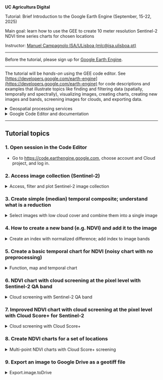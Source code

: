 **UC Agricultura Digital**

Tutorial: Brief Introduction to the Google Earth Engine (September, 15-22, 2025)

Main goal: learn how to use the GEE to create 10 meter resolution Sentinel-2 NDVI time series charts for chosen locations

Instructor: [Manuel Campagnolo ISA/ULisboa (mlc@isa.ulisboa.pt)](https://www.cienciavitae.pt//en/7F18-3B3C-06BB)

---

Before the tutorial, please sign up for [Google Earth Engine](https://code.earthengine.google.com/).

---

The tutorial will be *hands-on* using the GEE code editor. See [https://developers.google.com/earth-engine](https://developers.google.com/earth-engine) for code descriptions and examples that illustrate topics like finding and filtering data (spatially, temporally and spectrally), visualizing images, creating charts, creating new images and bands, screening images for clouds, and exporting data.

<details>
  
  <summary>Geospatial processing services</summary>
  
The GEE is one of several available **geospatial processing services** ofering a public data catalog, compute infrastructure and geospatial APIs:
1. Google Earth Engine (Google Cloud)
2. Microsoft Planetary Computer (Azure)
3. Amazon Web Services (AWS) GeoSpatial Services
4. [Copernicus Data Space Ecosystem](https://jupyterhub.dataspace.copernicus.eu), mostly for Sentinel imagery
5. ...
</details>


<details>
  
  <summary>Google Code Editor and documentation</summary>

In this tutorial we will focus on the **GEE code editor**, which just requires a browser and do not require installing any other software in the local machine. Scripts are written in *javascript* in the code editor and personnal data can either be stored in the user's Earth Engine account (up to 250 Mb) or in Google drive.

The code editor is available at https://code.earthengine.google.com 
![Alt text](https://developers.google.com/static/earth-engine/images/Code_editor_diagram.png "Code editor")

The sections of the Google Earth Engine documentation that are the most relevant for this tutorial are:
- https://developers.google.com/earth-engine/guides/getstarted
- https://developers.google.com/earth-engine/guides/playground (intro to code editor) 
- https://developers.google.com/earth-engine/guides/getstarted#earth-engine-data-structures (image and feature data structures)
- https://developers.google.com/earth-engine/guides/getstarted#finding-images,-image-collections-and-feature-collections (finding collections and images)
- https://developers.google.com/earth-engine/guides/image_overview (image and image collection)
- https://developers.google.com/earth-engine/guides/ic_reducing (reducing an image collection)
- https://developers.google.com/earth-engine/tutorials/tutorial_api_05?hl=en#masking (masking an image)
- https://developers.google.com/earth-engine/guides/image_visualization (image visualization)
- https://developers.google.com/earth-engine/guides/image_math (mathematical operations with images)
- https://developers.google.com/earth-engine/apidocs/ee-image-addbands (add bands to image)
- https://developers.google.com/earth-engine/guides/charts_overview (charts)
- https://developers.google.com/earth-engine/guides/charts_image_collection (image collection charts)
- https://developers.google.com/earth-engine/guides/exporting_images (exporting image to drive)

</details>

---
## Tutorial topics

### 1. Open session in the Code Editor

- Go to https://code.earthengine.google.com, choose account and Cloud project, and log in. 

### 2. Access image collection (Sentinel-2)
<details>
  
  <summary>Access, filter and plot Sentinel-2 image collection</summary>

For each script listed below, you can copy the script, paste it in the Code Editor and run it. You can then make changes to the script to test different parameter or instructions. You can save the script and give it a name in the Code Editor. You can also share it with the *Get link* button. For instance the first script is available here [GEE link](https://code.earthengine.google.com/ccb1c9392950c87058bd3bf2553fc09c?noload=true).

All available data sets can be found in the [Earth Engine Data Catalog](https://developers.google.com/earth-engine/datasets). Look for *Sentinel 2* for different nominal Sentinel-2 products and some derived ones. In particular, we will explore the product [COPERNICUS_S2_SR_HARMONIZED](https://developers.google.com/earth-engine/datasets/catalog/COPERNICUS_S2_SR_HARMONIZED) and the derived product [Cloud Score+ S2_HARMONIZED V1](https://developers.google.com/earth-engine/datasets/catalog/GOOGLE_CLOUD_SCORE_PLUS_V1_S2_HARMONIZED).

The script accesses Sentinel-2, level 2A images and it filters by dates and by bounds: here, the region of interest `geometry` is a single point defined by its coordinates. All Sentinel-2 tiles that *intersect* the geometry are selected. `CLOUDY_PIXEL_PERCENTAGE` is an `Image` property and can be used to sort or filter the `ImageCollection`. Note that sorting the collection by the property `CLOUDY_PIXEL_PERCENTAGE` should be applied last since it is computationally more demanding.

```
// ROI: in this case it is a single point determined by its longitude and latitude
var geometry = ee.Geometry.Point([-9.18498, 38.70708]);

// access image collection, filter for location and range of dates
// sort by percentage of clouds (most cloudier first)
var S2 = ee.ImageCollection('COPERNICUS/S2_SR_HARMONIZED')
                .filterBounds(geometry)
                .filterDate('2024-06-01', '2024-09-30')
                .select(['B8', 'B4', 'B3','B2'])
                .sort('CLOUDY_PIXEL_PERCENTAGE',true);

// center map; 16 is the zoom level; 17 would zoom in further
Map.centerObject(geometry, 16);

// add true color composite layer to the map
Map.addLayer(S2.first(), {bands: ['B4', 'B3', 'B2'], min: 0, max: 2500}, 'Sentinel-2 level 2A RGB=432');

// print to console
print(S2);

// Add geometry to the map
Map.addLayer(geometry, {color: 'red'}, 'Vinha ISA');
```

If you want to plot a false color composite, you can use instead
```
Map.addLayer(S2.first(), {bands: ['B8', 'B4', 'B3'], min: [0,0,0], max: [4500, 3500, 3500]}, 'Sentinel-2 level 2A RGB=843');
```

</details>


### 3. Create simple (median) temporal composite; understand what is a reduction
<details>
  
  <summary> Select images with low cloud cover and combine them into a single image </summary>

  * [GEE link](https://code.earthengine.google.com/aca2a78c9a479bd273e1f3848a871729?noload=true)

The idea is to filter the Sentinel-2 image collection using the property `CLOUDY_PIXEL_PERCENTAGE`. Only images with less than 10% cloud cover are selected. Then selected images are combined with a *temporal reducer* which can be for instance the `mean` or the `median`.

```
// ROI: in this case it is a single point determined by its longitude and latitude
var geometry = ee.Geometry.Point([-9.18498, 38.70708]);

// access image collection, select 10 m bands, filter for location and range of dates
var S2 = ee.ImageCollection('COPERNICUS/S2_SR_HARMONIZED')
                .select(['B2','B3','B4','B8'])
                .filterBounds(geometry)
                .filterDate('2024-01-01', '2024-03-01')

// filter using property
var filtered = S2.filter(ee.Filter.lt('CLOUDY_PIXEL_PERCENTAGE', 10));

// reduce image collection to image
var S2clear=filtered.median()

// center map; 13 is the zoom level; 14 would zoom in more
Map.centerObject(geometry, 13);

// simple set of parameters for visualization
var vizParams={bands: ['B8', 'B4', 'B3'], min: 0, max: 3000}

// add layer
Map.addLayer(S2clear, vizParams, 'Sentinel-2 level 2A, RGB=843, Jan 1-Mar 1, 2024');

```

![Alt text](https://developers.google.com/static/earth-engine/images/Reduce_ImageCollection.png "Image collection reduction")


In the example above, `median` is applied to all values of the image collection for the same pixel.  As a result, the date for each pixel of the reduced image can be distinct: for instance for one pixel the median value could correspond to `2022-01-05` while for a neighbor pixel the date could be , say, `2022-02-10'.

</details>

### 4. How to create a new band (e.g. NDVI) and add it to the image
<details>
  
  <summary> Create an index with normalized difference; add index to image bands</summary>

In remote sensing, it is very common to use an operation called *normalized difference* between two bands to compute an index. The most well-known index is the NDVI which measures the *greenness* of the land cover. 

We could created those indices with an expression or we can simply use the *normalized difference* operation available in GEE (see [https://developers.google.com/earth-engine/apidocs/ee-image-normalizeddifference](https://developers.google.com/earth-engine/apidocs/ee-image-normalizeddifference)).

```
// image needs to be defined, and has to have bands names B8 and B4

// create new band NDVI: notice that values are between -1 and 1.
var ndvi = image.normalizedDifference(['B8', 'B4']).rename('NDVI');

// add band to image
image = image.addBands([ndvi])
```
</details>

### 5. Create a basic temporal chart for NDVI (noisy chart with no preprocessing)

<details>
  
  <summary> Function, map and temporal chart </summary>

* [GEE link](https://code.earthengine.google.com/ce3bdfe65c7957f6dc69fcd3ab8690ad?noload=true)

The idea is to add the NDVI band to each image of a Sentinel-2 collection, and plot the NDVI values at a certain location along time with `ui.Chart.image.seriesByRegion`: see https://developers.google.com/earth-engine/guides/charts_overview and https://developers.google.com/earth-engine/guides/charts_image_collection for an overview of charts in GEE.

```
// ROI: in this case it is a single point determined by its longitude and latitude
var geometry = ee.Geometry.Point([-9.18498, 38.70708]);

// access image collection, filter for location and range of dates
// sort by percentage of clouds (most cloudier first)
var S2 = ee.ImageCollection('COPERNICUS/S2_SR_HARMONIZED')
      .filterBounds(geometry)
      .filterDate('2022-06-01', '2024-09-30')
      .select(['B8', 'B4'])

// center map; 16 is the zoom level; 17 would zoom in further
Map.centerObject(geometry, 16);

// print to console
print(S2);

// Add geometry to the map
Map.addLayer(geometry, {color: 'red'}, 'Vinha ISA');

// Function that adds an NDVI band to an image with B4 and B8
var add_ndvi_to_s2 = function(image) {
  var ndvi = image.normalizedDifference(['B8', 'B4']).rename('NDVI');
  return image.addBands([ndvi]);
};

// Add NDVI to all the images of the collection
var S2 = S2.map(add_ndvi_to_s2)

// Create chart
var chart =
    ui.Chart.image
        .seriesByRegion({
          imageCollection: S2,
          band: 'NDVI',
          regions: geometry,
          reducer: ee.Reducer.mean(),
          scale: 10,
          xProperty: 'system:time_start'
        });
        
print(chart);
```

</details>

### 6. NDVI chart with cloud screening at the pixel level with Sentinel-2 QA band

<details>
  
  <summary> Cloud screening with Sentinel-2 QA band </summary>

* [GEE link](https://code.earthengine.google.com/5c3034511e023a92a6778f080114e6b0?noload=true)

In this script, we filter clouds using two distinct strategies:
  - Using the property `CLOUDY_PIXEL_PERCENTAGE` for the whole tile: we select only tiles that have a cloud cover under a certain threshold we define;
  - Using the built-in *band* `QA60` of the Sentinel-2 Surface Reflectance product; this allow us to mask individual pixels within an image independently of the cloud cover.
  
```
// ROI: in this case it is a single point determined by longitude and latitude
var geometry = ee.Geometry.Point([-9.18498, 38.70708]);

/**
 * Function to mask clouds using the Sentinel-2 QA band
 * @param {ee.Image} image Sentinel-2 image
 * @return {ee.Image} cloud masked Sentinel-2 image
 * https://developers.google.com/earth-engine/datasets/catalog/COPERNICUS_S2_SR_HARMONIZED
 */
function maskS2clouds(image) {
  var date = image.get('system:time_start'); // otherwise, this property is lost
  var qa = image.select('QA60');

  // Bits 10 and 11 are clouds and cirrus, respectively.
  var cloudBitMask = 1 << 10;
  var cirrusBitMask = 1 << 11;

  // Both flags should be set to zero, indicating clear conditions.
  var mask = qa.bitwiseAnd(cloudBitMask).eq(0)
      .and(qa.bitwiseAnd(cirrusBitMask).eq(0));

  return image.updateMask(mask).divide(10000).set('system:time_start', date);
}


// access image collection, filter for location and range of dates
// use built-in cloud screening (tile and pixel level)
var S2 = ee.ImageCollection('COPERNICUS/S2_SR_HARMONIZED')
      .filterBounds(geometry)
      .filterDate('2022-06-01', '2025-08-30')
      .select(['B8', 'B4','QA60'])
      // Pre-filter to get less cloudy granules.
      .filter(ee.Filter.lt('CLOUDY_PIXEL_PERCENTAGE',20))
      .map(maskS2clouds);

// center map; 
Map.centerObject(geometry, 16);

// print to console
print(S2);

// Add geometry to the map
Map.addLayer(geometry, {color: 'red'}, 'Vinha ISA');

// Function that adds an NDVI band to an image with B4 and B8
var add_ndvi_to_s2 = function(image) {
  var ndvi = image.normalizedDifference(['B8', 'B4']).rename('NDVI');
  return image.addBands([ndvi]);
};

// Add NDVI to all the images of the collection
var S2 = S2.map(add_ndvi_to_s2)

// Create chart
var chart =
    ui.Chart.image
        .seriesByRegion({
          imageCollection: S2,
          band: 'NDVI',
          regions: geometry,
          reducer: ee.Reducer.mean(),
          scale: 10,
          xProperty: 'system:time_start'
        });
        
print(chart);
```

</details>

### 7. Improved NDVI chart with cloud screening at the pixel level with Cloud Score+ for Sentinel-2

<details>
  
  <summary> Cloud screening with Cloud Score+ </summary>

* [GEE link](https://code.earthengine.google.com/e0ae77714f821964624366747f239286?noload=true)
  
Cloud Score+ is a Google product that is derived from Sentinel-2 [https://ieeexplore.ieee.org/document/10208818] and that can be combined with Sentinel-2 imagery to mask pixels with cloud score above some given threshold. The code below uses the `linkCollection` method to combine the Sentinel-2 collection with the Cloud Score+ collection. By default, the match is based on the `system:index` image property.

```
// ROI: in this case it is a single point determined by its longitude and latitude
var geometry = ee.Geometry.Point([-9.18498, 38.70708]);

// Cloud Score+ image collection. Note Cloud Score+ is produced from Sentinel-2
// Level 1C data and can be applied to either L1C or L2A collections.
var csPlus = ee.ImageCollection('GOOGLE/CLOUD_SCORE_PLUS/V1/S2_HARMONIZED');

// Use 'cs' or 'cs_cdf', depending on your use case; see docs for guidance.
var QA_BAND = 'cs';
// The threshold for masking; values between 0.50 and 0.65 generally work well.
// Higher values will remove thin clouds, haze & cirrus shadows.
var CLEAR_THRESHOLD = 0.60;

// access image collection, filter for location and range of dates
// link S2 collection with csPlus and update mask using QA_band
var S2 = ee.ImageCollection('COPERNICUS/S2_SR_HARMONIZED')
      .filterBounds(geometry)
      .filterDate('2022-06-01', '2024-09-30')
      .select(['B8', 'B4'])
      .linkCollection(csPlus, [QA_BAND])
      .map(function(img) {
        return img.updateMask(img.select(QA_BAND).gte(CLEAR_THRESHOLD));
    })

// print to console
print(S2);

// center map; 11 is the zoom level; 12 would zoom in further
Map.centerObject(geometry, 16);

// Add geometry to the map
Map.addLayer(geometry, {color: 'red'}, 'Vinha ISA');

// Function adds an NDVI band to an image
var add_ndvi_to_s2 = function(image) {
  var ndvi = image.normalizedDifference(['B8', 'B4']).rename('NDVI');
  return image.addBands([ndvi]);
};

// add NDVI band to each image
var S2 = S2.map(add_ndvi_to_s2)

var chart =
    ui.Chart.image
        .seriesByRegion({
          imageCollection: S2,
          band: 'NDVI',
          regions: geometry,
          reducer: ee.Reducer.mean(),
          scale: 10,
          xProperty: 'system:time_start'
        })
        
print(chart);
```

</details>

### 8. Create NDVI charts for a set of locations
<details>
  
  <summary> Multi-point NDVI charts with Cloud Score+ screening </summary>

* [GEE link](https://code.earthengine.google.com/e56c71cc7333ea27f1e803155d13aded?noload=true)

The Google Code Editor allows us to digitize geometries (points, lines or polygons) and add those geometries to our scripts. This can be used to extract a list of point coordinates. Then, the coordinates can be copied into a list and used to define a feature collection.

```
// ROI: in this case it is a feature collection of points
// Firstly, we obtain a list os points possibly by digitizing with the code editor interactive tools
var multipoints =[[-9.18511947486878, 38.70673673565854],
         [-9.185698832015996, 38.707121861392295],
         [-9.184983887235997, 38.70708122565936]];

// the following code read each point from the list, and adds it as a `ee.Geometry.Point` to a feature collection. 
// As a result, the variable  `geometry` below is a feature collection of single part point geometries.
var geometry = ee.FeatureCollection(multipoints.map(function(p){
  var point = ee.Feature(ee.Geometry.Point(p), {})
  return point
}))

print(geometry)

// Cloud Score+ image collection. Note Cloud Score+ is produced from Sentinel-2
// Level 1C data and can be applied to either L1C or L2A collections.
var csPlus = ee.ImageCollection('GOOGLE/CLOUD_SCORE_PLUS/V1/S2_HARMONIZED');

// Use 'cs' or 'cs_cdf', depending on your use case; see docs for guidance.
var QA_BAND = 'cs';
// The threshold for masking; values between 0.50 and 0.65 generally work well.
// Higher values will remove thin clouds, haze & cirrus shadows.
var CLEAR_THRESHOLD = 0.60;

// access image collection, filter for location and range of dates
// sort by percentage of clouds (most cloudier first)
var S2 = ee.ImageCollection('COPERNICUS/S2_SR_HARMONIZED')
      .filterBounds(geometry)
      .filterDate('2022-06-01', '2025-08-30')
      .select(['B8', 'B4'])
      .linkCollection(csPlus, [QA_BAND])
      .map(function(img) {
        return img.updateMask(img.select(QA_BAND).gte(CLEAR_THRESHOLD));
    })


// center map; 16 is the zoom level; 17 would zoom in further
Map.centerObject(geometry, 16);

// print to console
print(S2);

// Add geometry to the map; each feature with a corresponding color
// define function for that task
function addColoredFeatures(geometry, colors) {
  var featuresList = geometry.toList(geometry.size());
  for (var i = 0; i < colors.length; i++) {
    var feature = ee.Feature(featuresList.get(i));
    Map.addLayer(feature, {color: colors[i]}, 'Feature ' + (i+1));
  }
}
// apply function with the chosen list of colors (that match the chart below)
addColoredFeatures(geometry, ['blue','red','green'])

// Add NDVI to one image
var add_ndvi_to_s2 = function(image) {
  var ndvi = image.normalizedDifference(['B8', 'B4']).rename('NDVI');
  return image.addBands([ndvi]);
};

// Add NDVI to all images
var S2 = S2.map(add_ndvi_to_s2)

// Create chart with options
var chart =
    ui.Chart.image
        .seriesByRegion({
          imageCollection: S2,
          band: 'NDVI',
          regions: geometry,
          reducer: ee.Reducer.mean(),
          scale: 10,
          xProperty: 'system:time_start'
        })
        .setOptions({
          interpolateNulls: true,
          title: 'NDVI Value by Date',
          hAxis: {title: 'Date', titleTextStyle: {italic: false, bold: true}},
          vAxis: {
            title: 'NDVI',
            titleTextStyle: {italic: false, bold: true}
          },
          lineWidth: 2,
          colors: ['blue','red','green'], 
        });
        
print(chart);

```
</details>

### 9. Export an image to Google Drive as a geotiff file
<details>
  
  <summary> Export.image.toDrive </summary>

A common use of the Google Earth Engine is to access and preprocess image collections. Then the preprocessed data can be saved in Google Drive and used for further processing.

In this exercise, we download a time composite of a Sentinel image, after masking cloudy pixels, and performing a temporal reduction with the **median** for a region defined by a 1km buffer around a given location location.

[GEE link](https://code.earthengine.google.com/8c939309e948b0d9ea86dffea4c34c41?noload=true)
  
```
// ROI: in this case it is a single point determined by its longitude and latitude
var geometry = ee.Geometry.Point([-9.18498, 38.70708]);

// Cloud Score+ image collection. Note Cloud Score+ is produced from Sentinel-2
// Level 1C data and can be applied to either L1C or L2A collections.
var csPlus = ee.ImageCollection('GOOGLE/CLOUD_SCORE_PLUS/V1/S2_HARMONIZED');

// Use 'cs' or 'cs_cdf', depending on your use case; see docs for guidance.
var QA_BAND = 'cs';
// The threshold for masking; values between 0.50 and 0.65 generally work well.
// Higher values will remove thin clouds, haze & cirrus shadows.
var CLEAR_THRESHOLD = 0.60;

// access image collection, filter for location and range of dates
// link S2 collection with csPlus and update mask using QA_band
// at the end, create a single image  by reducing with median
var S2clear = ee.ImageCollection('COPERNICUS/S2_SR_HARMONIZED')
      .filterBounds(geometry)
      .filterDate('2024-07-30', '2024-09-30')
      .select(['B8', 'B4','B3'])
      .linkCollection(csPlus, [QA_BAND])
      .map(function(img) {
        return img.updateMask(img.select(QA_BAND).gte(CLEAR_THRESHOLD))})
      .median();

// export to drive
// Set the export "scale" and "crs" parameters
// The defined region means that the exported image is going to be 2000 m wide
Export.image.toDrive({
  image: S2clear,
  description: 'S2_screened_for_clouds', // file name
  folder: 'agricultura_digital', 
  region: geometry.buffer(1000), 
  scale: 10,
  crs: 'EPSG:3763' // Portuguese official CRS (meters)
});
```

Suggestion: Try exporting geometry to *shapefile* following instructions on https://developers.google.com/earth-engine/guides/exporting_tables.


</details>
